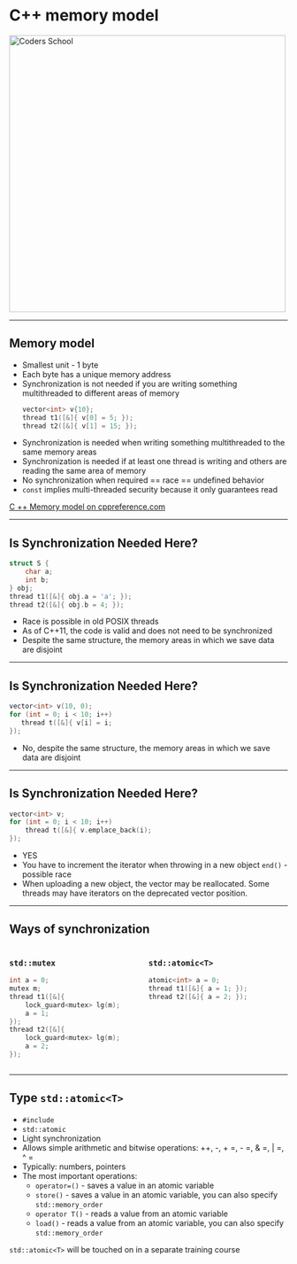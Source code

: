 <!-- .slide: data-background="#111111" -->

# C++ memory model

<a href="https://coders.school">
    <img width="500" data-src="../coders_school_logo.png" alt="Coders School" class="plain">
</a>

___

## Memory model

* <!-- .element: class="fragment fade-in" --> Smallest unit - 1 byte
* <!-- .element: class="fragment fade-in" --> Each byte has a unique memory address
* <!-- .element: class="fragment fade-in" --> Synchronization is not needed if you are writing something multithreaded to different areas of memory

  ```cpp
  vector<int> v{10};
  thread t1([&]{ v[0] = 5; });
  thread t2([&]{ v[1] = 15; });
  ```

* <!-- .element: class="fragment fade-in" --> Synchronization is needed when writing something multithreaded to the same memory areas
* <!-- .element: class="fragment fade-in" --> Synchronization is needed if at least one thread is writing and others are reading the same area of ​​memory
* <!-- .element: class="fragment fade-in" --> No synchronization when required == race == undefined behavior
* <!-- .element: class="fragment fade-in" --> <code>const</code> implies multi-threaded security because it only guarantees read

[C ++ Memory model on cppreference.com](https://en.cppreference.com/w/cpp/language/memory_model)
<!-- .element: class="fragment fade-in" -->

___

## Is Synchronization Needed Here?

```cpp
struct S {
    char a;
    int b;
} obj;
thread t1([&]{ obj.a = 'a'; });
thread t2([&]{ obj.b = 4; });
```

* <!-- .element: class="fragment fade-in" --> Race is possible in old POSIX threads
* <!-- .element: class="fragment fade-in" --> As of C++11, the code is valid and does not need to be synchronized
* <!-- .element: class="fragment fade-in" --> Despite the same structure, the memory areas in which we save data are disjoint

___

## Is Synchronization Needed Here?

```cpp
vector<int> v(10, 0);
for (int = 0; i < 10; i++)
   thread t([&]{ v[i] = i;
});
```

* <!-- .element: class="fragment fade-in" --> No, despite the same structure, the memory areas in which we save data are disjoint

___

## Is Synchronization Needed Here?

```cpp
vector<int> v;
for (int = 0; i < 10; i++)
    thread t([&]{ v.emplace_back(i);
});
```

* <!-- .element: class="fragment fade-in" --> YES
* <!-- .element: class="fragment fade-in" --> You have to increment the iterator when throwing in a new object <code>end()</code> - possible race
* <!-- .element: class="fragment fade-in" --> When uploading a new object, the vector may be reallocated. Some threads may have iterators on the deprecated vector position.

___

## Ways of synchronization

<div style="display: flex">

<div class="fragment fade-in" style="width: 50%">

### `std::mutex`

```cpp
int a = 0;
mutex m;
thread t1([&]{
    lock_guard<mutex> lg(m);
    a = 1;
});
thread t2([&]{
    lock_guard<mutex> lg(m);
    a = 2;
});
```

</div>

<div class="fragment fade-in" style="width: 50%">

### `std::atomic<T>`

```cpp
atomic<int> a = 0;
thread t1([&]{ a = 1; });
thread t2([&]{ a = 2; });
```

</div>

</div>

___

## Type `std::atomic<T>`

* <!-- .element: class="fragment fade-in" --> <code>#include <atomic></code>
* <!-- .element: class="fragment fade-in" --> <code>std::atomic</code>
* <!-- .element: class="fragment fade-in" --> Light synchronization
* <!-- .element: class="fragment fade-in" --> Allows simple arithmetic and bitwise operations: ++, -, + =, - =, & =, | =, ^ =
* <!-- .element: class="fragment fade-in" --> Typically: numbers, pointers
* <!-- .element: class="fragment fade-in" --> The most important operations:
  * <code>operator=()</code> - saves a value in an atomic variable
  * <code>store()</code> - saves a value in an atomic variable, you can also specify <code>std::memory_order</code>
  * <code>operator T()</code> - reads a value from an atomic variable
  * <code>load()</code> - reads a value from an atomic variable, you can also specify <code>std::memory_order</code>

`std::atomic<T>` will be touched on in a separate training course
<!-- .element: class="fragment fade-in" -->
